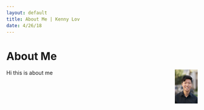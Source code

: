 ```yaml
---
layout: default
title: About Me | Kenny Lov
date: 4/26/18
---
```


# About Me
<img style="float: right;width:60px;height:90px;" src="linkedin pic.jpg">

Hi this is about me 
